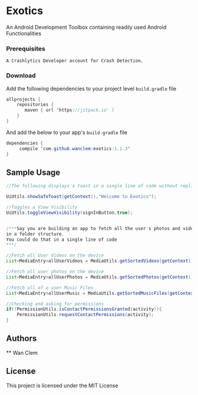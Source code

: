 # Exotics

An Android Development Toolbox containing readily used Android Functionalities

### Prerequisites

```
A Crashlytics Developer account for Crash Detection.
```

### Download

Add the following dependencies to your project level  `build.gradle`  file

```java
allprojects {
	repositories {
	   maven { url 'https://jitpack.io' }
	}
}
```

And add the below to your app's `build.gradle` file

```java
dependencies {
     compile 'com.github.wanclem:exotics:1.1.3'
}
```

## Sample Usage

```java
//The following displays a toast in a single line of code without replication on the Main Thread.

UiUtils.showSafeToast(getContext(),"Welcome to Exotics");

//Toggles a View Visibility
UiUtils.toggleViewVisibility(signInButton,true);


/***Say you are building an app to fetch all the user's photos and videos 
in a folder structure, 
You could do that in a single line of code
***/

//Fetch all User Videos on the device
List<MediaEntry>allUserVideos = MediaUtils.getSortedVideos(getContext());

//Fetch all user photos on the device
List<MediaEntry>allUserPhotos = MediaUtils.getSortedPhotos(getContext());

//Fetch all of a user Music Files
List<MediaEntry>allUserMusic = MediaUtils.getSortedMusicFiles(getContext());

//Checking and asking for permissions
if(!PermissionUtils.isContactPermissionsGranted(activity)){
    PermissionUtils.requestContactPermissions(activity);
}
```

## Authors

** Wan Clem

## License

This project is licensed under the MIT License
